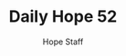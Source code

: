 ---
image: /assets/img/daily-hope-default-artwork.png
title: Daily Hope 52
number: 52
categories:
  - Daily Hope
author: Hope Staff
notes: Daily Hope 52
embed: >-
  <iframe style="border-radius:12px" src="https://open.spotify.com/embed/episode/4wQhr3XrwQ850wtaxQx1m8?utm_source=generator" width="100%" height="152" frameBorder="0" allowfullscreen="" allow="autoplay; clipboard-write; encrypted-media; fullscreen; picture-in-picture" loading="lazy"></iframe>
---
